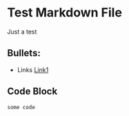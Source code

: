 # Test Markdown File
Just a test
## Bullets:
* Links [Link1](https://example.com)
## Code Block
```
some code
```
